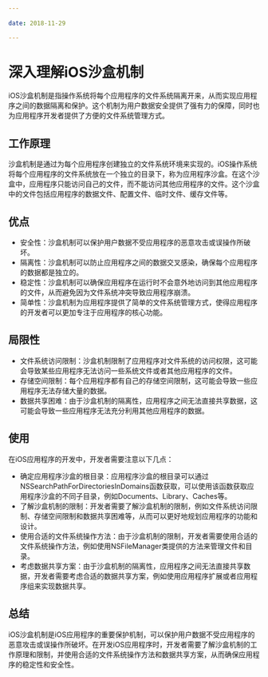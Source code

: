 ```yaml
---
 
date: 2018-11-29

---
```


# 深入理解iOS沙盒机制

iOS沙盒机制是指操作系统将每个应用程序的文件系统隔离开来，从而实现应用程序之间的数据隔离和保护。这个机制为用户数据安全提供了强有力的保障，同时也为应用程序开发者提供了方便的文件系统管理方式。

## 工作原理

沙盒机制是通过为每个应用程序创建独立的文件系统环境来实现的。iOS操作系统将每个应用程序的文件系统放在一个独立的目录下，称为应用程序沙盒。在这个沙盒中，应用程序只能访问自己的文件，而不能访问其他应用程序的文件。这个沙盒中的文件包括应用程序的数据文件、配置文件、临时文件、缓存文件等。

## 优点

- 安全性：沙盒机制可以保护用户数据不受应用程序的恶意攻击或误操作所破坏。
- 隔离性：沙盒机制可以防止应用程序之间的数据交叉感染，确保每个应用程序的数据都是独立的。
- 稳定性：沙盒机制可以确保应用程序在运行时不会意外地访问到其他应用程序的文件，从而避免因为文件系统冲突导致应用程序崩溃。
- 简单性：沙盒机制为应用程序提供了简单的文件系统管理方式，使得应用程序的开发者可以更加专注于应用程序的核心功能。

## 局限性

- 文件系统访问限制：沙盒机制限制了应用程序对文件系统的访问权限，这可能会导致某些应用程序无法访问一些系统文件或者其他应用程序的文件。
- 存储空间限制：每个应用程序都有自己的存储空间限制，这可能会导致一些应用程序无法存储大量的数据。
- 数据共享困难：由于沙盒机制的隔离性，应用程序之间无法直接共享数据，这可能会导致一些应用程序无法充分利用其他应用程序的数据。

## 使用
在iOS应用程序的开发中，开发者需要注意以下几点：

- 确定应用程序沙盒的根目录：应用程序沙盒的根目录可以通过NSSearchPathForDirectoriesInDomains函数获取，可以使用该函数获取应用程序沙盒的不同子目录，例如Documents、Library、Caches等。
- 了解沙盒机制的限制：开发者需要了解沙盒机制的限制，例如文件系统访问限制、存储空间限制和数据共享困难等，从而可以更好地规划应用程序的功能和设计。
- 使用合适的文件系统操作方法：由于沙盒机制的限制，开发者需要使用合适的文件系统操作方法，例如使用NSFileManager类提供的方法来管理文件和目录。
- 考虑数据共享方案：由于沙盒机制的隔离性，应用程序之间无法直接共享数据，开发者需要考虑合适的数据共享方案，例如使用应用程序扩展或者应用程序组来实现数据共享。

## 总结
iOS沙盒机制是iOS应用程序的重要保护机制，可以保护用户数据不受应用程序的恶意攻击或误操作所破坏。在开发iOS应用程序时，开发者需要了解沙盒机制的工作原理和限制，并使用合适的文件系统操作方法和数据共享方案，从而确保应用程序的稳定性和安全性。
